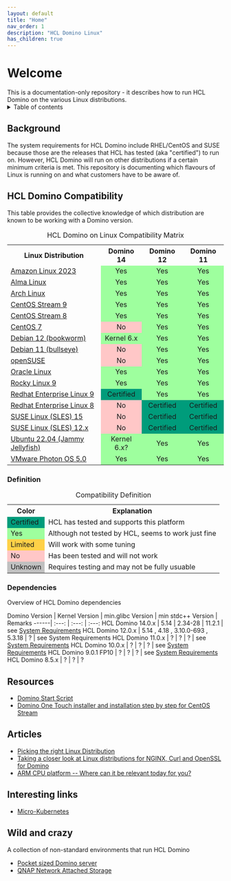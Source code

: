 ```yaml
---
layout: default
title: "Home"
nav_order: 1
description: "HCL Domino Linux"
has_children: true
---
```


<h1>Welcome</h1>
This is a documentation-only repository - it describes how to run HCL Domino on the various Linux distributions.

<details close markdown="block">
  <summary>
    Table of contents
  </summary>
  {: .text-delta }
1. TOC
{:toc}
</details>

## Background
The system requirements for HCL Domino include RHEL/CentOS and SUSE because those are the releases that HCL has tested (aka "certified") to run on. However, HCL Domino will run on other distributions if a certain minimum criteria is met. This repository is documenting which flavours of Linux is running on and what customers have to be aware of.

## HCL Domino Compatibility
This table provides the collective knowledge of which distribution are known to be working with a Domino version.

<table>
  <caption>HCL Domino on Linux Compatibility Matrix</caption>
  <tbody>
    <tr>
      <th>Linux Distribution</th>
      <th>Domino 14</th>
      <th>Domino 12</th>
      <th>Domino 11</th>
    </tr>
    <tr>
      <td><a href="amazonlinux">Amazon Linux 2023</a></td>
      <td style="background:#9EFF9E;text-align:center;" >Yes</td>
      <td style="background:#9EFF9E;text-align:center;" >Yes</td>
      <td style="background:#9EFF9E;text-align:center;" >Yes</td>
    </tr>
    <tr>
      <td><a href="almalinux">Alma Linux</a></td>
      <td style="background:#9EFF9E;text-align:center;" >Yes</td>
      <td style="background:#9EFF9E;text-align:center;" >Yes</td>
      <td style="background:#9EFF9E;text-align:center;" >Yes</td>
    </tr>
    <tr>
      <td><a href="amazonlinux">Arch Linux</a></td>
      <td style="background:#9EFF9E;text-align:center;" >Yes</td>
      <td style="background:#9EFF9E;text-align:center;" >Yes</td>
      <td style="background:#9EFF9E;text-align:center;" >Yes</td>
    </tr>
    <tr>
      <td><a href="centos">CentOS Stream 9</a></td>
      <td style="background:#9EFF9E;text-align:center;" >Yes</td>
      <td style="background:#9EFF9E;text-align:center;" >Yes</td>
      <td style="background:#9EFF9E;text-align:center;" >Yes</td>
    </tr>
    <tr>
      <td><a href="centos">CentOS Stream 8</a></td>
      <td style="background:#9EFF9E;text-align:center;" >Yes</td>
      <td style="background:#9EFF9E;text-align:center;" >Yes</td>
      <td style="background:#9EFF9E;text-align:center;" >Yes</td>
    </tr>
    <tr>
      <td><a href="centos">CentOS 7</a></td>
      <td style="background:#FFC7C7;text-align:center;" >No</td>
      <td style="background:#9EFF9E;text-align:center;" >Yes</td>
      <td style="background:#9EFF9E;text-align:center;" >Yes</td>
    </tr>
        <tr>
      <td><a href="debian">Debian 12 (bookworm)</a></td>
      <td style="background:#9EFF9E;text-align:center;" >Kernel 6.x</td>
      <td style="background:#9EFF9E;text-align:center;" >Yes</td>
      <td style="background:#9EFF9E;text-align:center;" >Yes</td>
    </tr>
    <tr>
      <td><a href="debian">Debian 11 (bullseye)</a></td>
      <td style="background:#FFC7C7;text-align:center;" >No</td>
      <td style="background:#9EFF9E;text-align:center;" >Yes</td>
      <td style="background:#9EFF9E;text-align:center;" >Yes</td>
    </tr>
    <tr>
      <td><a href="opensuse">openSUSE</a></td>
      <td style="background:#FFC7C7;text-align:center;" >No</td>
      <td style="background:#9EFF9E;text-align:center;" >Yes</td>
      <td style="background:#9EFF9E;text-align:center;" >Yes</td>
    </tr>
    <tr>
      <td><a href="oracle">Oracle Linux</a></td>
      <td style="background:#9EFF9E;text-align:center;" >Yes</td>
      <td style="background:#9EFF9E;text-align:center;" >Yes</td>
      <td style="background:#9EFF9E;text-align:center;" >Yes</td>
    </tr>
    <tr>
      <td><a href="rockylinux">Rocky Linux 9</a></td>
      <td style="background:#9EFF9E;text-align:center;" >Yes</td>
      <td style="background:#9EFF9E;text-align:center;" >Yes</td>
      <td style="background:#9EFF9E;text-align:center;" >Yes</td>
    </tr>
    <tr>
      <td><a href="rhel">Redhat Enterprise Linux 9</a></td>
      <td style="background:#009C7B;text-align:center;" >Certified</td>
      <td style="background:#9EFF9E;text-align:center;" >Yes</td>
      <td style="background:#9EFF9E;text-align:center;" >Yes</td>
    </tr>
    <tr>
      <td><a href="rhel">Redhat Enterprise Linux 8</a></td>
      <td style="background:#FFC7C7;text-align:center;" >No</td>
      <td style="background:#009C7B;text-align:center;" >Certified</td>
      <td style="background:#009C7B;text-align:center;" >Certified</td>
    </tr>
    <tr>
      <td><a href="sles">SUSE Linux (SLES) 15</a></td>
      <td style="background:#FFC7C7;text-align:center;" >No</td>
      <td style="background:#009C7B;text-align:center;" >Certified</td>
      <td style="background:#009C7B;text-align:center;" >Certified</td>
    </tr>
    <tr>
      <td><a href="sles">SUSE Linux (SLES) 12.x</a></td>
      <td style="background:#FFC7C7;text-align:center;" >No</td>
      <td style="background:#009C7B;text-align:center;" >Certified</td>
      <td style="background:#009C7B;text-align:center;" >Certified</td>
    </tr>
    <tr>
      <td><a href="ubuntu">Ubuntu 22.04 (Jammy Jellyfish)</a></td>
      <td style="background:#9EFF9E;text-align:center;" >Kernel 6.x?</td>
      <td style="background:#9EFF9E;text-align:center;" >Yes</td>
      <td style="background:#9EFF9E;text-align:center;" >Yes</td>
    </tr>
    <tr>
      <td><a href="photon">VMware Photon OS 5.0</a></td>
      <td style="background:#9EFF9E;text-align:center;" >Yes</td>
      <td style="background:#9EFF9E;text-align:center;" >Yes</td>
      <td style="background:#9EFF9E;text-align:center;" >Yes</td>
    </tr>
  </tbody>
</table>

### Definition

<table>
  <caption>Compatibility Definition</caption>
  <tbody>
    <tr>
      <th>Color</th>
      <th>Explanation</th>
    </tr>
    <tr>
      <td style="background:#009C7B" title="">Certified</td>
      <td>HCL has tested and supports this platform</td>
    </tr>
    <tr>
      <td style="background:#9EFF9E" title="">Yes</td>
      <td>Although not tested by HCL, seems to work just fine</td>
    </tr>
    <tr>
      <td style="background:#FFD147" title="">Limited</td>
      <td>Will work with some tuning</td>
    </tr>
    <tr>
      <td style="background:#FFC7C7" title="">No</td>
      <td>Has been tested and will not work</td>
    </tr>
    <tr>
      <td style="background:#C0C0C0" title="">Unknown</td>
      <td>Requires testing and may not be fully usuable</td>
    </tr>
  </tbody>
</table>

### Dependencies
Overview of HCL Domino dependencies

Domino Version | Kernel Version | min.glibc Version | min stdc++ Version | Remarks
------| :---: | :---: | :---:
HCL Domino 14.0.x | 5.14 | 2.34-28 | 11.2.1 | see [System Requirements](https://support.hcltechsw.com/csm?id=kb_article&sysparm_article=KB0108740)
HCL Domino 12.0.x | 5.14 , 4.18 , 3.10.0-693 , 5.3.18 | ? |  see System Requirements
HCL Domino 11.0.x | ? | ? | ? | see [System Requirements](https://support.hcltechsw.com/csm?id=kb_article&sysparm_article=KB0102974)
HCL Domino 10.0.x | ? | ? | ? | see [System Requirements](https://support.hcltechsw.com/csm?id=kb_article&sysparm_article=KB0098707)
HCL Domino 9.0.1 FP10 | ? | ? | ? | see [System Requirements](https://support.hcltechsw.com/csm?id=kb_article&sysparm_article=KB0075441)
HCL Domino 8.5.x | ? | ? | ?


## Resources

* [Domino Start Script](https://nashcom.github.io/domino-startscript/)
* [Domino One Touch installer and installation step by step for CentOS Stream](https://nashcom.github.io/domino-startscript/install_domino/)

## Articles

* [Picking the right Linux Distribution](https://blog.nashcom.de/nashcomblog.nsf/dx/picking-the-right-linux-distribution.htm)
* [Taking a closer look at Linux distributions for NGINX, Curl and OpenSSL for Domino](https://blog.nashcom.de/nashcomblog.nsf/dx/taking-a-closer-look-at-linux-distributions-for-nginx-curl-and-openssl-for-domino-.htm)
* [ARM CPU platform -- Where can it be relevant today for you?](https://blog.nashcom.de/nashcomblog.nsf/dx/arm-cpu-platform-where-can-it-be-relevant-today-for-you.htm)


## Interesting links
* [Micro-Kubernetes](https://microk8s.io/)

## Wild and crazy 
A collection of non-standard environments that run HCL Domino

* [Pocket sized Domino server](https://blog.thomashampel.com/blog/tomcat2000.nsf/dx/domino-portable-edition-building-the-smallest-domino-server-hot-pants-for-geeks.htm)
* [QNAP Network Attached Storage](https://opensource.hcltechsw.com/domino-container/howto_qnap/)
